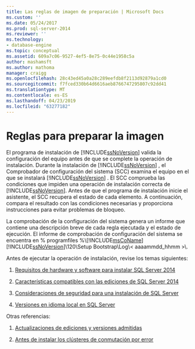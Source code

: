 ```yaml
---
title: Las reglas de imagen de preparación | Microsoft Docs
ms.custom: ''
ms.date: 05/24/2017
ms.prod: sql-server-2014
ms.reviewer: ''
ms.technology:
- database-engine
ms.topic: conceptual
ms.assetid: 609a7c06-9527-4ef5-8e75-0c44e1958c5a
author: mashamsft
ms.author: mathoma
manager: craigg
ms.openlocfilehash: 28c43ed45a0a28c289eefdb8f2113d92879a1cd0
ms.sourcegitcommit: f7fced330b64d6616aeb8766747295807c92dd41
ms.translationtype: MT
ms.contentlocale: es-ES
ms.lasthandoff: 04/23/2019
ms.locfileid: "63277182"
---
```

# <a name="prepare-image-rules"></a>Reglas para preparar la imagen
  El programa de instalación de [!INCLUDE[ssNoVersion](../../includes/ssnoversion-md.md)] valida la configuración del equipo antes de que se complete la operación de instalación. Durante la instalación de [!INCLUDE[ssNoVersion](../../includes/ssnoversion-md.md)] , el Comprobador de configuración del sistema (SCC) examina el equipo en el que se instalará [!INCLUDE[ssNoVersion](../../includes/ssnoversion-md.md)] . El SCC comprueba las condiciones que impiden una operación de instalación correcta de [!INCLUDE[ssNoVersion](../../includes/ssnoversion-md.md)]. Antes de que el programa de instalación inicie el asistente, el SCC recupera el estado de cada elemento. A continuación, compara el resultado con las condiciones necesarias y proporciona instrucciones para evitar problemas de bloqueo.  
  
 La comprobación de la configuración del sistema genera un informe que contiene una descripción breve de cada regla ejecutada y el estado de ejecución. El informe de comprobación de configuración del sistema se encuentra en % programfiles %\\[!INCLUDE[msCoName](../../includes/msconame-md.md)][!INCLUDE[ssNoVersion](../../includes/ssnoversion-md.md)]\120\Setup Bootstrap\Log\\< aaaammdd_hhmm >\\.  
  
 Antes de ejecutar la operación de instalación, revise los temas siguientes:  
  
1.  [Requisitos de hardware y software para instalar SQL Server 2014](hardware-and-software-requirements-for-installing-sql-server.md)  
  
2.  [Características compatibles con las ediciones de SQL Server 2014](../../../2014/getting-started/features-supported-by-the-editions-of-sql-server-2014.md)  
  
3.  [Consideraciones de seguridad para una instalación de SQL Server](../../../2014/sql-server/install/security-considerations-for-a-sql-server-installation.md)  
  
4.  [Versiones en idioma local en SQL Server](../../../2014/sql-server/install/local-language-versions-in-sql-server.md)  
  
 Otras referencias:  
  
1.  [Actualizaciones de ediciones y versiones admitidas](../../database-engine/install-windows/supported-version-and-edition-upgrades.md)  
  
2.  [Antes de instalar los clústeres de conmutación por error](../failover-clusters/install/before-installing-failover-clustering.md)  
  
  
